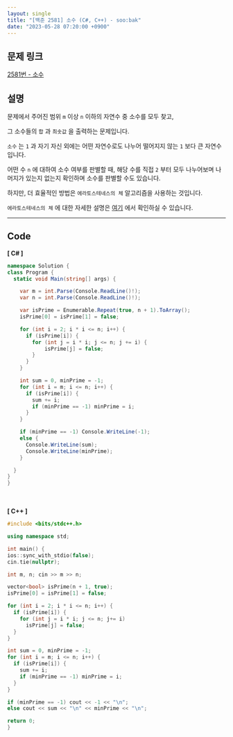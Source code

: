 ```yaml
---
layout: single
title: "[백준 2581] 소수 (C#, C++) - soo:bak"
date: "2023-05-28 07:20:00 +0900"
---
```


## 문제 링크
  [2581번 - 소수](https://www.acmicpc.net/problem/2581)

## 설명
문제에서 주어진 범위 `m` 이상 `n` 이하의 자연수 중 소수를 모두 찾고, <br>

그 소수들의 `합` 과 `최솟값` 을 출력하는 문제입니다. <br>

`소수` 는 `1` 과 자기 자신 외에는 어떤 자연수로도 나누어 떨어지지 않는 `1` 보다 큰 자연수 입니다. <br>

어떤 수 `n` 에 대하여 소수 여부를 판별할 때, 해당 수를 직접 `2` 부터 모두 나누어보며 나머지가 있는지 없는지 확인하며 소수를 판별할 수도 있습니다. <br>

하지만, 더 효율적인 방법은 `에라토스테네스의 체` 알고리즘을 사용하는 것입니다. <br>

`에라토스테네스의 체` 에 대한 자세한 설명은 [여기](https://soo-bak.github.io/algorithm/theory/) 에서 확인하실 수 있습니다. <br>

- - -

## Code
<b>[ C# ] </b>
<br>

  ```c#
namespace Solution {
  class Program {
    static void Main(string[] args) {

      var m = int.Parse(Console.ReadLine()!);
      var n = int.Parse(Console.ReadLine()!);

      var isPrime = Enumerable.Repeat(true, n + 1).ToArray();
      isPrime[0] = isPrime[1] = false;

      for (int i = 2; i * i <= n; i++) {
        if (isPrime[i]) {
          for (int j = i * i; j <= n; j += i) {
              isPrime[j] = false;
          }
        }
      }

      int sum = 0, minPrime = -1;
      for (int i = m; i <= n; i++) {
        if (isPrime[i]) {
          sum += i;
          if (minPrime == -1) minPrime = i;
        }
      }

      if (minPrime == -1) Console.WriteLine(-1);
      else {
        Console.WriteLine(sum);
        Console.WriteLine(minPrime);
      }

    }
  }
}
  ```
<br><br>
<b>[ C++ ] </b>
<br>

  ```c++
#include <bits/stdc++.h>

using namespace std;

int main() {
  ios::sync_with_stdio(false);
  cin.tie(nullptr);

  int m, n; cin >> m >> n;

  vector<bool> isPrime(n + 1, true);
  isPrime[0] = isPrime[1] = false;

  for (int i = 2; i * i <= n; i++) {
    if (isPrime[i]) {
      for (int j = i * i; j <= n; j+= i)
        isPrime[j] = false;
    }
  }

  int sum = 0, minPrime = -1;
  for (int i = m; i <= n; i++) {
    if (isPrime[i]) {
      sum += i;
      if (minPrime == -1) minPrime = i;
    }
  }

  if (minPrime == -1) cout << -1 << "\n";
  else cout << sum << "\n" << minPrime << "\n";

  return 0;
}
  ```
